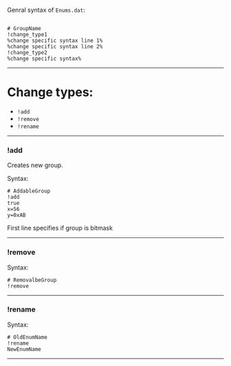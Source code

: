 


Genral syntax of `Enums.dat`:
```

# GroupName
!change_type1
%change specific syntax line 1%
%change specific syntax line 2%
!change_type2
%change specific syntax%

```
---
# Change types:

- `!add`
- `!remove`
- `!rename`

---
### !add

Creates new group.

Syntax:
```
# AddableGroup
!add
true
x=56
y=0xAB
```
First line specifies if group is bitmask

---
### !remove

Syntax:
```
# RemovalbeGroup
!remove
```

---
### !rename

Syntax:
```
# OldEnumName
!rename
NewEnumName
```

---


